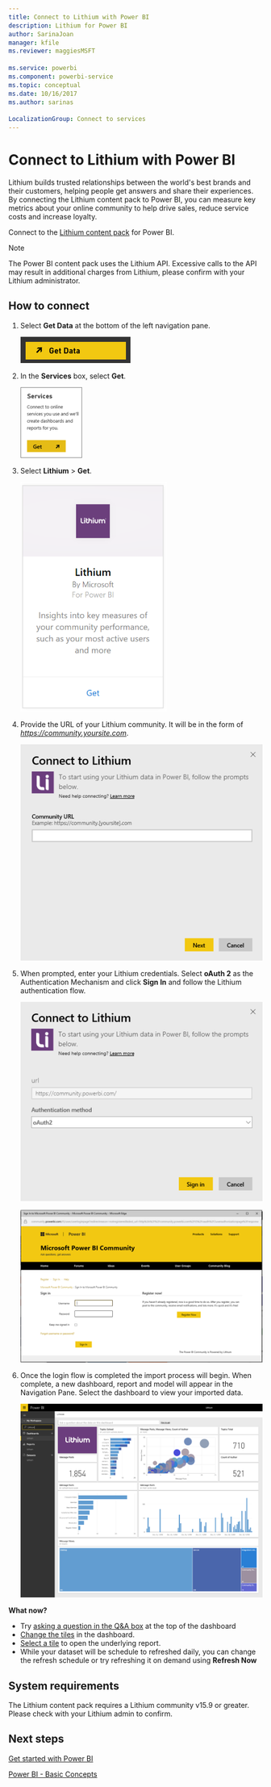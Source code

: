 ```yaml
---
title: Connect to Lithium with Power BI
description: Lithium for Power BI
author: SarinaJoan
manager: kfile
ms.reviewer: maggiesMSFT

ms.service: powerbi
ms.component: powerbi-service
ms.topic: conceptual
ms.date: 10/16/2017
ms.author: sarinas

LocalizationGroup: Connect to services
---
```

# Connect to Lithium with Power BI
Lithium builds trusted relationships between the world's best brands and their customers, helping people get answers and share their experiences. By connecting the Lithium content pack to Power BI, you can measure key metrics about your online community to help drive sales, reduce service costs and increase loyalty. 

Connect to the [Lithium content pack](https://app.powerbi.com/getdata/services/lithium) for Power BI.

>[!NOTE]
>The Power BI content pack uses the Lithium API. Excessive calls to the API may result in additional charges from Lithium, please confirm with your Lithium administrator.

## How to connect
1. Select **Get Data** at the bottom of the left navigation pane.
   
   ![](media/service-connect-to-lithium/pbi_getdata.png) 
2. In the **Services** box, select **Get**.
   
   ![](media/service-connect-to-lithium/pbi_getservices.png) 
3. Select **Lithium** \> **Get**.
   
   ![](media/service-connect-to-lithium/lithiumconnect.png)
4. Provide the URL of your Lithium community. It will be in the form of *https://community.yoursite.com*.
   
   ![](media/service-connect-to-lithium/params.png)
5. When prompted, enter your Lithium credentials. Select **oAuth 2** as the Authentication Mechanism and click **Sign In** and follow the Lithium authentication flow.
   
   ![](media/service-connect-to-lithium/creds.png)
   
   ![](media/service-connect-to-lithium/creds2.png)
6. Once the login flow is completed the import process will begin. When complete, a new dashboard, report and model will appear in the Navigation Pane. Select the dashboard to view your imported data.
   
    ![](media/service-connect-to-lithium/lithium.png)

**What now?**

* Try [asking a question in the Q&A box](power-bi-q-and-a.md) at the top of the dashboard
* [Change the tiles](service-dashboard-edit-tile.md) in the dashboard.
* [Select a tile](service-dashboard-tiles.md) to open the underlying report.
* While your dataset will be schedule to refreshed daily, you can change the refresh schedule or try refreshing it on demand using **Refresh Now**

## System requirements
The Lithium content pack requires a Lithium community v15.9 or greater. Please check with your Lithium admin to confirm.

## Next steps
[Get started with Power BI](service-get-started.md)

[Power BI - Basic Concepts](service-basic-concepts.md)

